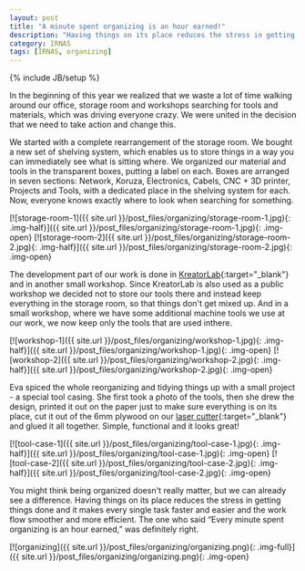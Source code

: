 ```yaml
---
layout: post
title: "A minute spent organizing is an hour earned!"
description: "Having things on its place reduces the stress in getting things done and it makes every single task faster and easier and the work flow smoother and more efficient."
category: IRNAS
tags: [IRNAS, organizing]
---
```

{% include JB/setup %}


In the beginning of this year we realized that we waste a lot of time walking around our office, storage room and workshops searching for tools and materials, which was driving everyone crazy. We were united in the decision that we need to take action and change this.

We started with a complete rearrangement of the storage room. We bought a new set of shelving system, which enables us to store things in a way you can immediately see what is sitting where. We organized our material and tools in the transparent boxes, putting a label on each. Boxes are arranged in seven sections: Network, Koruza, Electronics, Cabels, CNC + 3D printer, Projects and Tools, with a dedicated place in the shelving system for each. Now, everyone knows exactly where to look when searching for something.

[![storage-room-1]({{ site.url }}/post_files/organizing/storage-room-1.jpg){: .img-half}]({{ site.url }}/post_files/organizing/storage-room-1.jpg){: .img-open}
[![storage-room-2]({{ site.url }}/post_files/organizing/storage-room-2.jpg){: .img-half}]({{ site.url }}/post_files/organizing/storage-room-2.jpg){: .img-open}

The development part of our work is done in [KreatorLab](http://www.kreatorlab.si/){:target="_blank"} and in another small workshop. Since KreatorLab is also used as a public workshop we decided not to store our tools there and instead keep everything in the storage room, so that things don't get mixed up. And in a small workshop, where we have some additional machine tools we use at our work, we now keep only the tools that are used inthere.

[![workshop-1]({{ site.url }}/post_files/organizing/workshop-1.jpg){: .img-half}]({{ site.url }}/post_files/organizing/workshop-1.jpg){: .img-open}
[![workshop-2]({{ site.url }}/post_files/organizing/workshop-2.jpg){: .img-half}]({{ site.url }}/post_files/organizing/workshop-2.jpg){: .img-open}

Eva spiced the whole reorganizing and tidying things up with a small project - a special tool casing. She first took a photo of the tools, then she drew the design, printed it out on the paper just to make sure everything is on its place,  cut it out of the 6mm plywood on our [laser cutter](http://irnas.eu/irnas/2016/01/01/new-machine-in-the-house/){:target="_blank"} and glued it all together. Simple, functional and it looks great! 

[![tool-case-1]({{ site.url }}/post_files/organizing/tool-case-1.jpg){: .img-half}]({{ site.url }}/post_files/organizing/tool-case-1.jpg){: .img-open}
[![tool-case-2]({{ site.url }}/post_files/organizing/tool-case-2.jpg){: .img-half}]({{ site.url }}/post_files/organizing/tool-case-2.jpg){: .img-open}

You might think being organized doesn't really matter, but we can already see a difference. Having things on its place reduces the stress in getting things done and it makes every single task faster and easier and the work flow smoother and more efficient. The one who said “Every minute spent organizing is an hour earned,” was definitely right.

[![organizing]({{ site.url }}/post_files/organizing/organizing.png){: .img-full}]({{ site.url }}/post_files/organizing/organizing.png){: .img-open}

